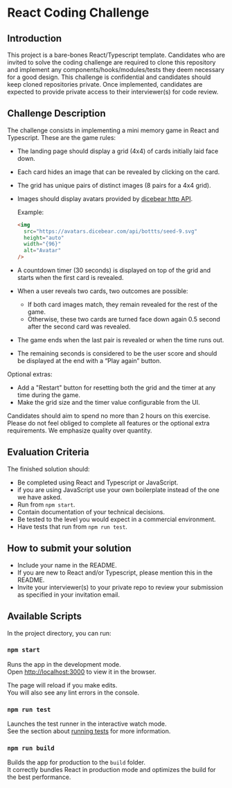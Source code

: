 # React Coding Challenge

## Introduction

This project is a bare-bones React/Typescript template. Candidates who are invited to solve the coding challenge are required to clone this repository and implement any components/hooks/modules/tests they deem necessary for a good design. This challenge is confidential and candidates should keep cloned repositories private. Once implemented, candidates are expected to provide private access to their interviewer(s) for code review.

## Challenge Description

The challenge consists in implementing a mini memory game in React and Typescript. These are the game rules:

- The landing page should display a grid (4x4) of cards initially laid face down.
- Each card hides an image that can be revealed by clicking on the card.
- The grid has unique pairs of distinct images (8 pairs for a 4x4 grid).
- Images should display avatars provided by [dicebear http API](https://avatars.dicebear.com/docs/http-api).

  Example:

  ```html
  <img
    src="https://avatars.dicebear.com/api/bottts/seed-9.svg"
    height="auto"
    width="{96}"
    alt="Avatar"
  />
  ```

- A countdown timer (30 seconds) is displayed on top of the grid and starts when the first card is revealed.
- When a user reveals two cards, two outcomes are possible:
  - If both card images match, they remain revealed for the rest of the game.
  - Otherwise, these two cards are turned face down again 0.5 second after the second card was revealed.
- The game ends when the last pair is revealed or when the time runs out.
- The remaining seconds is considered to be the user score and should be displayed at the end with a “Play again” button.

Optional extras:

- Add a "Restart" button for resetting both the grid and the timer at any time during the game.
- Make the grid size and the timer value configurable from the UI.

Candidates should aim to spend no more than 2 hours on this exercise. Please do
not feel obliged to complete all features or the optional extra requirements. We
emphasize quality over quantity.

## Evaluation Criteria

The finished solution should:

- Be completed using React and Typescript or JavaScript.
- if you are using JavaScript use your own boilerplate instead of the one we have asked.
- Run from `npm start`.
- Contain documentation of your technical decisions.
- Be tested to the level you would expect in a commercial environment.
- Have tests that run from `npm run test`.

## How to submit your solution

- Include your name in the README.
- If you are new to React and/or Typescript, please mention this in the README.
- Invite your interviewer(s) to your private repo to review your submission as specified in your invitation email.

## Available Scripts

In the project directory, you can run:

### `npm start`

Runs the app in the development mode.\
Open [http://localhost:3000](http://localhost:3000) to view it in the browser.

The page will reload if you make edits.\
You will also see any lint errors in the console.

### `npm run test`

Launches the test runner in the interactive watch mode.\
See the section about [running tests](https://facebook.github.io/create-react-app/docs/running-tests) for more information.

### `npm run build`

Builds the app for production to the `build` folder.\
It correctly bundles React in production mode and optimizes the build for the best performance.
